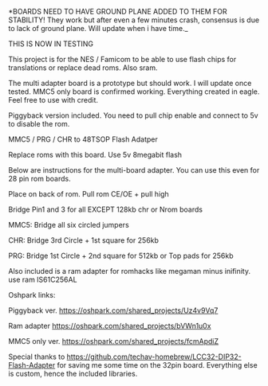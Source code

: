 *BOARDS NEED TO HAVE GROUND PLANE ADDED TO THEM FOR STABILITY! They work but after even a few minutes crash, consensus is due to lack of ground plane. Will update when i have time._

THIS IS NOW IN TESTING


This project is for the NES / Famicom to be able to use flash chips for translations or replace dead roms. Also sram.



The multi adapter board is a prototype but should work. I will update once tested. MMC5 only board is confirmed working. Everything created in eagle. Feel free to use with credit.

Piggyback version included. You need to pull chip enable and connect to 5v to disable the rom.

MMC5 / PRG / CHR to 48TSOP Flash Adatper

Replace roms with this board. Use 5v 8megabit flash

Below are instructions for the multi-board adapter. You can use this even for 28 pin rom boards.

Place on back of rom. Pull rom CE/OE + pull high 

Bridge Pin1 and 3 for all EXCEPT 128kb chr or Nrom boards

MMC5: Bridge all six circled jumpers

CHR: Bridge 3rd Circle + 1st square for 256kb

PRG: Bridge 1st Circle + 2nd square for 512kb or Top pads for 256kb


Also included is a ram adapter for romhacks like megaman minus inifinity. use ram IS61C256AL


Oshpark links: 

Piggyback ver. https://oshpark.com/shared_projects/Uz4v9Vq7

Ram adapter https://oshpark.com/shared_projects/bVWn1u0x

MMC5 only ver. https://oshpark.com/shared_projects/fcmApdiZ



Special thanks to https://github.com/techav-homebrew/LCC32-DIP32-Flash-Adapter for saving me some time on the 32pin board. Everything else is custom, hence the included libraries. 
